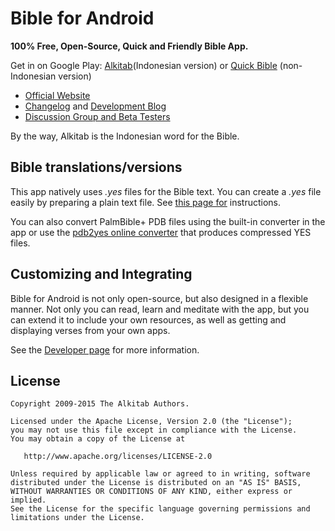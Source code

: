 Bible for Android
=================

**100% Free, Open-Source, Quick and Friendly Bible App.**

Get in on Google Play: [Alkitab](https://play.google.com/store/apps/details?id=yuku.alkitab)(Indonesian version) or [Quick Bible](https://play.google.com/store/apps/details?id=yuku.alkitab.kjv) (non-Indonesian version)

- [Official Website](http://www.bibleforandroid.com)
- [Changelog](http://www.bibleforandroid.com/changelog) and [Development Blog](http://blog.bibleforandroid.com)
- [Discussion Group and Beta Testers](http://groups.google.com/group/bibleforandroid)

By the way, Alkitab is the Indonesian word for the Bible.

Bible translations/versions
---------------------------

This app natively uses *.yes* files for the Bible text. You can create a *.yes* file easily by preparing a plain text file. See [this page for](http://www.bibleforandroid.com/developer) instructions.

You can also convert PalmBible+ PDB files using the built-in converter in the app or use the [pdb2yes online converter](http://pdb2yes.alkitab-host.appspot.com/) that produces compressed YES files.

Customizing and Integrating
---------------------------

Bible for Android is not only open-source, but also designed in a flexible manner. Not only you can read, learn and meditate with the app, but you can extend it to include your own resources, as well as getting and displaying verses from your own apps.

See the [Developer page](http://www.bibleforandroid.com/developer) for more information.

License
--------

    Copyright 2009-2015 The Alkitab Authors.

    Licensed under the Apache License, Version 2.0 (the "License");
    you may not use this file except in compliance with the License.
    You may obtain a copy of the License at

       http://www.apache.org/licenses/LICENSE-2.0

    Unless required by applicable law or agreed to in writing, software
    distributed under the License is distributed on an "AS IS" BASIS,
    WITHOUT WARRANTIES OR CONDITIONS OF ANY KIND, either express or implied.
    See the License for the specific language governing permissions and
    limitations under the License.
